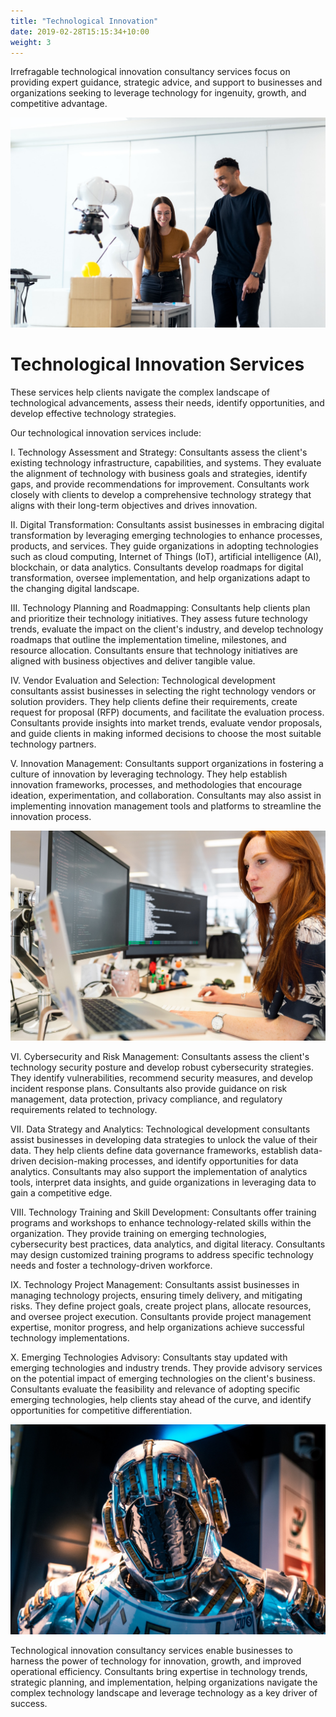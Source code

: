 ```yaml
---
title: "Technological Innovation"
date: 2019-02-28T15:15:34+10:00
weight: 3
---
```


Irrefragable technological innovation consultancy services focus on providing expert guidance, strategic advice, and support to businesses and organizations seeking to leverage technology for ingenuity, growth, and competitive advantage. 

![Technological Innovation](/images/services/robot.jpg)

# Technological Innovation Services

These services help clients navigate the complex landscape of technological advancements, assess their needs, identify opportunities, and develop effective technology strategies.

Our technological innovation services include:

I. Technology Assessment and Strategy: Consultants assess the client's existing technology infrastructure, capabilities, and systems. They evaluate the alignment of technology with business goals and strategies, identify gaps, and provide recommendations for improvement. Consultants work closely with clients to develop a comprehensive technology strategy that aligns with their long-term objectives and drives innovation.

II. Digital Transformation: Consultants assist businesses in embracing digital transformation by leveraging emerging technologies to enhance processes, products, and services. They guide organizations in adopting technologies such as cloud computing, Internet of Things (IoT), artificial intelligence (AI), blockchain, or data analytics. Consultants develop roadmaps for digital transformation, oversee implementation, and help organizations adapt to the changing digital landscape.

III. Technology Planning and Roadmapping: Consultants help clients plan and prioritize their technology initiatives. They assess future technology trends, evaluate the impact on the client's industry, and develop technology roadmaps that outline the implementation timeline, milestones, and resource allocation. Consultants ensure that technology initiatives are aligned with business objectives and deliver tangible value.

IV. Vendor Evaluation and Selection: Technological development consultants assist businesses in selecting the right technology vendors or solution providers. They help clients define their requirements, create request for proposal (RFP) documents, and facilitate the evaluation process. Consultants provide insights into market trends, evaluate vendor proposals, and guide clients in making informed decisions to choose the most suitable technology partners.

V. Innovation Management: Consultants support organizations in fostering a culture of innovation by leveraging technology. They help establish innovation frameworks, processes, and methodologies that encourage ideation, experimentation, and collaboration. Consultants may also assist in implementing innovation management tools and platforms to streamline the innovation process.

![Technological Innovation 2](/images/services/software.jpg)

VI. Cybersecurity and Risk Management: Consultants assess the client's technology security posture and develop robust cybersecurity strategies. They identify vulnerabilities, recommend security measures, and develop incident response plans. Consultants also provide guidance on risk management, data protection, privacy compliance, and regulatory requirements related to technology.

VII. Data Strategy and Analytics: Technological development consultants assist businesses in developing data strategies to unlock the value of their data. They help clients define data governance frameworks, establish data-driven decision-making processes, and identify opportunities for data analytics. Consultants may also support the implementation of analytics tools, interpret data insights, and guide organizations in leveraging data to gain a competitive edge.

VIII. Technology Training and Skill Development: Consultants offer training programs and workshops to enhance technology-related skills within the organization. They provide training on emerging technologies, cybersecurity best practices, data analytics, and digital literacy. Consultants may design customized training programs to address specific technology needs and foster a technology-driven workforce.

IX. Technology Project Management: Consultants assist businesses in managing technology projects, ensuring timely delivery, and mitigating risks. They define project goals, create project plans, allocate resources, and oversee project execution. Consultants provide project management expertise, monitor progress, and help organizations achieve successful technology implementations.

X. Emerging Technologies Advisory: Consultants stay updated with emerging technologies and industry trends. They provide advisory services on the potential impact of emerging technologies on the client's business. Consultants evaluate the feasibility and relevance of adopting specific emerging technologies, help clients stay ahead of the curve, and identify opportunities for competitive differentiation.

![Technological Innovation 3](/images/services/robo.jpg)

Technological innovation consultancy services enable businesses to harness the power of technology for innovation, growth, and improved operational efficiency. Consultants bring expertise in technology trends, strategic planning, and implementation, helping organizations navigate the complex technology landscape and leverage technology as a key driver of success.